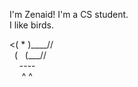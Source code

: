 I'm Zenaid! I'm a CS student.  
I like birds.
<div>
<( * )____//<br>
&nbsp;&nbsp;(&nbsp;&nbsp;&nbsp;(___//<br>
&nbsp;&nbsp;&nbsp;&nbsp;----<br>
&nbsp;&nbsp;&nbsp;&nbsp;&nbsp;^ ^
</div>
<!---
zejzhu/zejzhu is a ✨ special ✨ repository because its `README.md` (this file) appears on your GitHub profile.
You can click the Preview link to take a look at your changes.
--->
